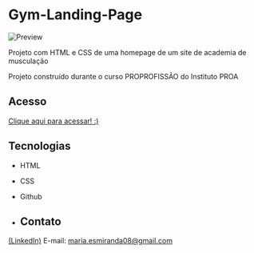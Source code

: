# Gym-Landing-Page
![Preview](https://github.com/MaduSales/Gym-Homepage/assets/166547195/54f43f43-91a3-42b8-b8a6-2da6e46e2370)

Projeto com HTML e CSS de uma homepage de um site de academia de musculação

Projeto construído durante o curso PROPROFISSÃO do Instituto PROA


## Acesso

[Clique aqui para acessar! :)](https://madusales.github.io/BodyBuilding-Gym-Landing-Page/)

## Tecnologias
- HTML
- CSS
- Github

- ## Contato
[(LinkedIn)](www.linkedin.com/in/maria-eduarda-de-sales-78a04221b)
E-mail: maria.esmiranda08@gmail.com



